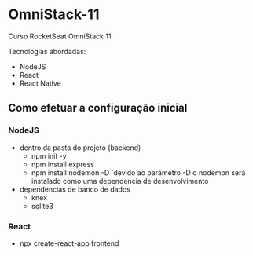 # OmniStack-11

 Curso RocketSeat OmniStack 11

 Tecnologias abordadas:
 - NodeJS
 - React
 - React Native

## Como efetuar a configuração inicial

### NodeJS

- dentro da pasta do projeto (backend)
    - npm init -y
    - npm install express
    - npm install nodemon -D `devido ao parâmetro -D o nodemon será instalado como uma dependencia de desenvolvimento
- dependencias de banco de dados
    - knex
    - sqlite3

### React

- npx create-react-app frontend
